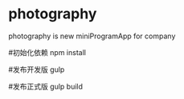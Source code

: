 # photography
photography is new miniProgramApp for company

#初始化依赖
npm install

#发布开发版
gulp 

#发布正式版
gulp build
